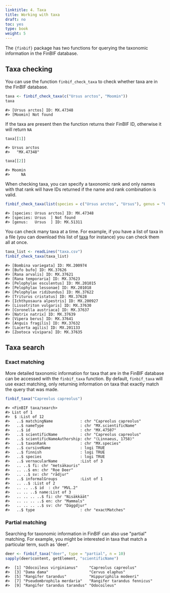 ```yaml
---
linktitle: 4. Taxa
title: Working with taxa
draft: no
toc: yes
type: book
weight: 5
---
```




The `{finbif}` package has two functions for querying the taxonomic information
in the FinBIF database.

## Taxa checking
You can use the function `finbif_check_taxa` to check whether taxa are in the
FinBIF database.

```r
taxa <- finbif_check_taxa(c("Ursus arctos", "Moomin"))
taxa
```

```
#> [Ursus arctos] ID: MX.47348
#> [Moomin] Not found
```

If the taxa are present then the function returns their FinBIF ID, otherwise it
will return `NA`

```r
taxa[[1]]
```

```
#> Ursus arctos 
#>   "MX.47348"
```

```r
taxa[[2]]
```

```
#> Moomin 
#>     NA
```

When checking taxa, you can specify a taxonomic rank and only names with that
rank will have IDs returned if the name and rank combination is valid.

```r
finbif_check_taxa(list(species = c("Ursus arctos", "Ursus"), genus = "Ursus"))
```

```
#> [species: Ursus arctos] ID: MX.47348
#> [species: Ursus  ] Not found
#> [genus:   Ursus  ] ID: MX.51311
```

You can check many taxa at a time. For example, if you have a list of taxa in a
file (you can download this list of [taxa](../taxa.csv) for instance) you can
check them all at once.

```r
taxa_list <- readLines("taxa.csv")
finbif_check_taxa(taxa_list)
```

```
#> [Bombina variegata] ID: MX.200974
#> [Bufo bufo] ID: MX.37626
#> [Rana arvalis] ID: MX.37621
#> [Rana temporaria] ID: MX.37623
#> [Pelophylax esculentus] ID: MX.201015
#> [Pelophylax lessonae] ID: MX.201018
#> [Pelophylax ridibundus] ID: MX.37622
#> [Triturus cristatus] ID: MX.37628
#> [Ichthyosaura alpestris] ID: MX.200927
#> [Lissotriton vulgaris] ID: MX.37630
#> [Coronella austriaca] ID: MX.37637
#> [Natrix natrix] ID: MX.37639
#> [Vipera berus] ID: MX.37641
#> [Anguis fragilis] ID: MX.37632
#> [Lacerta agilis] ID: MX.201133
#> [Zootoca vivipara] ID: MX.37635
```

## Taxa search
### Exact matching
More detailed taxonomic information for taxa that are in the FinBIF database can
be accessed with the `finbif_taxa` function. By default, `finbif_taxa` will use
exact matching, only returning information on taxa that exactly match the query
that was made.

```r
finbif_taxa("Capreolus capreolus")
```

```
#> <FinBIF taxa/search>
#> List of 1
#>  $ :List of 12
#>   ..$ matchingName            : chr "Capreolus capreolus"
#>   ..$ nameType                : chr "MX.scientificName"
#>   ..$ id                      : chr "MX.47507"
#>   ..$ scientificName          : chr "Capreolus capreolus"
#>   ..$ scientificNameAuthorship: chr "(Linnaeus, 1758)"
#>   ..$ taxonRank               : chr "MX.species"
#>   ..$ cursiveName             : logi TRUE
#>   ..$ finnish                 : logi TRUE
#>   ..$ species                 : logi TRUE
#>   ..$ vernacularName          :List of 3
#>   .. ..$ fi: chr "metsäkauris"
#>   .. ..$ en: chr "Roe Deer"
#>   .. ..$ sv: chr "rådjur"
#>   ..$ informalGroups          :List of 1
#>   .. ..$ :List of 2
#>   .. .. ..$ id  : chr "MVL.2"
#>   .. .. ..$ name:List of 3
#>   .. .. .. ..$ fi: chr "Nisäkkäät"
#>   .. .. .. ..$ en: chr "Mammals"
#>   .. .. .. ..$ sv: chr "Däggdjur"
#>   ..$ type                    : chr "exactMatches"
```

### Partial matching
Searching for taxonomic information in FinBIF can also use "partial" matching.
For example, you might be interested in taxa that match a particular term, such
as 'deer'.

```r
deer <- finbif_taxa("deer", type = "partial", n = 10)
sapply(deer$content, getElement, "scientificName")
```

```
#>  [1] "Odocoileus virginianus"     "Capreolus capreolus"       
#>  [3] "Dama dama"                  "Cervus elaphus"            
#>  [5] "Rangifer tarandus"          "Hippuriphila modeeri"      
#>  [7] "Pseudombrophila merdaria"   "Rangifer tarandus fennicus"
#>  [9] "Rangifer tarandus tarandus" "Odocoileus"
```
